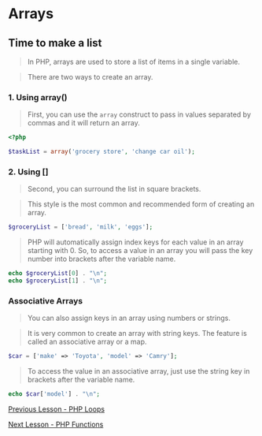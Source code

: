 # Arrays

## Time to make a list

>In PHP, arrays are used to store a list of items in a single variable.

> There are two ways to create an array.

### 1. Using array()

> First, you can use the `array` construct to pass in values separated by commas and it will return an array.

```php
<?php

$taskList = array('grocery store', 'change car oil');
```

### 2. Using []

> Second, you can surround the list in square brackets.

> This style is the most common and recommended form
of creating an array.
```php
$groceryList = ['bread', 'milk', 'eggs'];
```

> PHP will automatically assign index keys for each value in an array starting with 0. So, to access a value in an array you will pass the key number into brackets after the variable name.

```php
echo $groceryList[0] . "\n";
echo $groceryList[1] . "\n";
```

### Associative Arrays 
> You can also assign keys in an array using numbers or strings.

> It is very common to create an array with string keys. The feature is called an associative array or a map.
```php
$car = ['make' => 'Toyota', 'model' => 'Camry'];
```

> To access the value in an associative array, just use the string key in brackets after the variable name.

```php
echo $car['model'] . "\n";
```

[ Previous Lesson - PHP Loops ](./loops.md)

[ Next Lesson - PHP Functions ](./functions.md)
